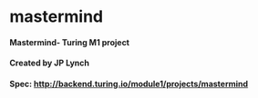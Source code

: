 # mastermind 
#### Mastermind- Turing M1 project 
#### Created by JP Lynch 
#### Spec: http://backend.turing.io/module1/projects/mastermind 
